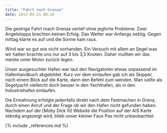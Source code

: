 ```yaml
---
title: "Fahrt nach Grenaa"
date: 2013-05-21 08:16 
---
```

Die gestrige Fahrt mach Grenaa verlief ohne jegliche Probleme. Zwei Angelstopps brachten keinen Erfolg. Das Wetter war Anfangs neblig. Gegen mittag klarte es auf und die Sonne kam raus.

Wind war so gut wie nicht vorhanden. Ein Versuch mit allem an Segel was wir hatten brachte uns nur auf 3 bis 3,5 Knoten. Daher mußten wir das meiste unter Motor zurück legen.

<!--more-->

Unser ausgesuchter Hafen war laut den Navigatoren etwas unpassend im Hafenhandbuch abgebildet. Kurz vor dem einlaufen gab ich als Skipper, nach einem Blick auf die Karte, dann den Befehl zum wenden. Man sollte als Segelyacht vielleicht doch besser in den Yachthafen, als in den Industriehafen einlaufen.

Die Ermahnung erfolgte jedenfalls direkt nach dem Festmachen in Grena, durch einen Anruf und der Frage ob wir den Hafen nicht gefunden haben. Nachdem auf der [Moby Dick III] Website die Position auf der AIS Karte ständig angezeigt wird, blieb unser kleiner Faux Pas nicht unbeobachtet. 

{% include _references.md %}
